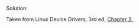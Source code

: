 Solution:

Taken from Linux Device Drivers, 3rd ed, [Chapter 2.](https://static.lwn.net/images/pdf/LDD3/ch02.pdf)